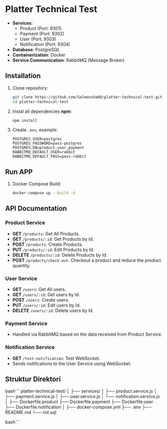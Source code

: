 
# Platter Technical Test

- **Services**:
  - Product (Port: 9301)
  - Payment (Port: 9302)
  - User (Port: 9303)
  - Notification (Port: 9304)
- **Database**: PostgreSQL
- **Containerization**: Docker
- **Service Communication**: RabbitMQ (Message Broker)

## Installation

1. Clone repository:

   ```bash
   git clone https://github.com/Salmansha08/platter-technical-test.git
   cd platter-technical-test
   ```

2. Instal all dependencies **npm**:

   ```bash
   npm install
   ```

3. Create `.env`, example:

   ```env
   POSTGRES_USER=postgres
   POSTGRES_PASSWORD=pass-postgres
   POSTGRES_DB=product,user,payment
   RABBITMQ_DEFAULT_USER=rabbit
   RABBITMQ_DEFAULT_PASS=pass-rabbit
   ```

## Run APP

1. Docker Compose Build:

   ```bash
   docker-compose up --build -d
   ```

## API Documentation

### Product Service

- **GET** `/products`: Get All Products.
- **GET** `/products/:id`: Get Products by Id.
- **POST** `/products`: Create Products.
- **PUT** `/products/:id`: Edit Products by Id.
- **DELETE** `/products/:id`: Delete Products by Id.
- **POST** `/products/check-out`: Checkout a product and reduce the product quantity.

### User Service

- **GET** `/users`: Get All users.
- **GET** `/users/:id`: Get users by Id.
- **POST** `/users`: Create users.
- **PUT** `/users/:id`: Edit users by Id.
- **DELETE** `/users/:id`: Delete users by Id.

### Payment Service

- Handled via RabbitMQ based on the data received from Product Service.

### Notification Service

- **GET** `/test-notification`: Test WebSocket.
- Sends notifications to the User Service using WebSocket.

## Struktur Direktori

bash```
platter-technical-test/
│
├── services/
│   ├── product.service.js
│   ├── payment.service.js
│   ├── user.service.js
│   └── notification.service.js
│
├── Dockerfile.product
├── Dockerfile.payment
├── Dockerfile.user
├── Dockerfile.notification
│
├── docker-compose.yml
├── .env
├── README.md
└── init.sql

bash```